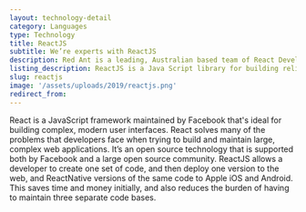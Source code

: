 ```yaml
---
layout: technology-detail
category: Languages
type: Technology
title: ReactJS
subtitle: We’re experts with ReactJS
description: Red Ant is a leading, Australian based team of React Developers. We’ve worked with hundreds of companies and startups to integrate javascript frameworks like React and Angular into APIs and Server side platforms.
listing_description: ReactJS is a Java Script library for building reliable user interfaces (UIs). UIs are the critical space where your users experience your app or website. Some of these elements are static while some pull in and present dynamic information. React is widely used because of its reliability and ability to fetch rapidly changing data. Our highly experienced front end team have created hundreds of successful user interfaces that result in a fast and seamless user experience.
slug: reactjs
image: '/assets/uploads/2019/reactjs.png'
redirect_from:
---
```


React is a JavaScript framework maintained by Facebook that's ideal for building complex, modern user interfaces. React solves many of the problems that developers face when trying to build and maintain large, complex web applications. It’s an open source technology that is supported both by Facebook and a large open source community.
ReactJS allows a developer to create one set of code, and then deploy one version to the web, and ReactNative versions of the same code to Apple iOS and Android. This saves time and money initially, and also reduces the burden of having to maintain three separate code bases.
